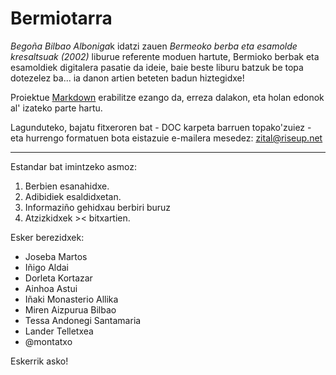 # Bermiotarra #

*Begoña Bilbao Alboniga*k idatzi zauen *Bermeoko berba eta esamolde kresaltsuak (2002)* liburue referente moduen hartute, Bermioko berbak eta esamoldiek digitalera pasatie da ideie, baie beste liburu batzuk be topa dotezelez ba... ia danon artien beteten badun hiztegidxe!

Proiektue [Markdown](https://en.wikipedia.org/wiki/Markdown) erabilitze ezango da, erreza dalakon, eta holan edonok al' izateko parte hartu.

Lagunduteko, bajatu fitxeroren bat - DOC karpeta barruen topako'zuiez - eta hurrengo formatuen bota eistazuie e-mailera mesedez: zital@riseup.net

---

Estandar bat imintzeko asmoz:

1. Berbien esanahidxe.
2. Adibidiek esaldidxetan.
3. Informaziño gehidxau berbiri buruz
4. Atzizkidxek >< bitxartien.

Esker berezidxek:

- Joseba Martos
- Iñigo Aldai
- Dorleta Kortazar
- Ainhoa Astui
- Iñaki Monasterio Allika
- Miren Aizpurua Bilbao
- Tessa Andonegi Santamaria
- Lander Telletxea
- @montatxo

Eskerrik asko!
